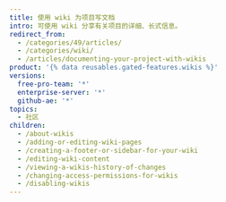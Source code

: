 ```yaml
---
title: 使用 wiki 为项目写文档
intro: 可使用 wiki 分享有关项目的详细、长式信息。
redirect_from:
  - /categories/49/articles/
  - /categories/wiki/
  - /articles/documenting-your-project-with-wikis
product: '{% data reusables.gated-features.wikis %}'
versions:
  free-pro-team: '*'
  enterprise-server: '*'
  github-ae: '*'
topics:
  - 社区
children:
  - /about-wikis
  - /adding-or-editing-wiki-pages
  - /creating-a-footer-or-sidebar-for-your-wiki
  - /editing-wiki-content
  - /viewing-a-wikis-history-of-changes
  - /changing-access-permissions-for-wikis
  - /disabling-wikis
---
```


